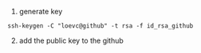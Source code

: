 1. generate key 
```
ssh-keygen -C "loevc@github" -t rsa -f id_rsa_github
```

2. add the public key to the github  
